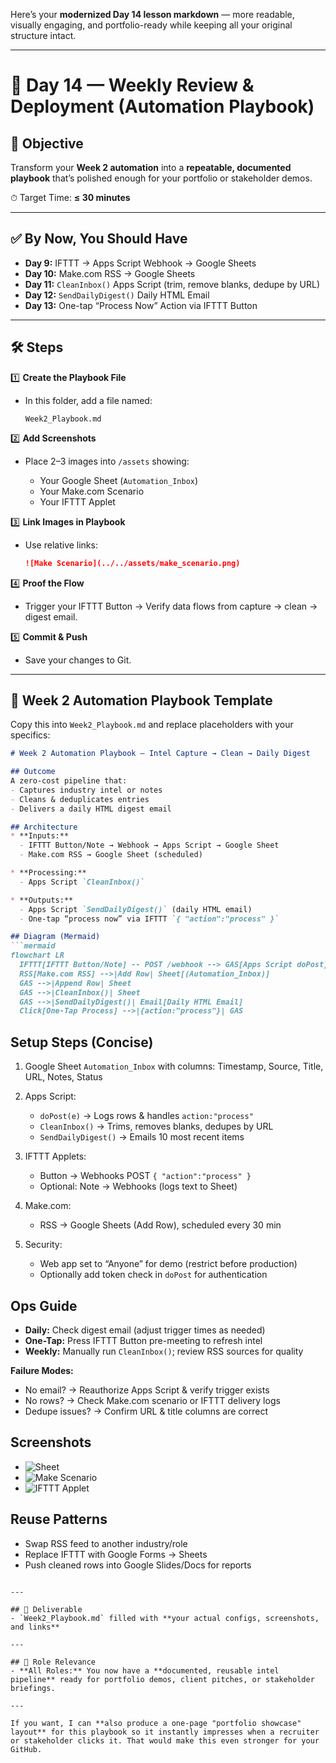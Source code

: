 Here’s your **modernized Day 14 lesson markdown** — more readable, visually engaging, and portfolio-ready while keeping all your original structure intact.

---

# 🚀 Day 14 — Weekly Review & Deployment (Automation Playbook)

## 📌 Objective

Transform your **Week 2 automation** into a **repeatable, documented playbook** that’s polished enough for your portfolio or stakeholder demos.

⏱ Target Time: **≤ 30 minutes**

---

## ✅ By Now, You Should Have

* **Day 9:** IFTTT → Apps Script Webhook → Google Sheets
* **Day 10:** Make.com RSS → Google Sheets
* **Day 11:** `CleanInbox()` Apps Script (trim, remove blanks, dedupe by URL)
* **Day 12:** `SendDailyDigest()` Daily HTML Email
* **Day 13:** One-tap “Process Now” Action via IFTTT Button

---

## 🛠 Steps

1️⃣ **Create the Playbook File**

* In this folder, add a file named:

  ```
  Week2_Playbook.md
  ```

2️⃣ **Add Screenshots**

* Place 2–3 images into `/assets` showing:

  * Your Google Sheet (`Automation_Inbox`)
  * Your Make.com Scenario
  * Your IFTTT Applet

3️⃣ **Link Images in Playbook**

* Use relative links:

  ```markdown
  ![Make Scenario](../../assets/make_scenario.png)
  ```

4️⃣ **Proof the Flow**

* Trigger your IFTTT Button → Verify data flows from capture → clean → digest email.

5️⃣ **Commit & Push**

* Save your changes to Git.

---

## 🧩 Week 2 Automation Playbook Template

Copy this into `Week2_Playbook.md` and replace placeholders with your specifics:

````markdown
# Week 2 Automation Playbook — Intel Capture → Clean → Daily Digest

## Outcome  
A zero-cost pipeline that:
- Captures industry intel or notes  
- Cleans & deduplicates entries  
- Delivers a daily HTML digest email  

## Architecture  
* **Inputs:**  
  - IFTTT Button/Note → Webhook → Apps Script → Google Sheet  
  - Make.com RSS → Google Sheet (scheduled)  

* **Processing:**  
  - Apps Script `CleanInbox()`  

* **Outputs:**  
  - Apps Script `SendDailyDigest()` (daily HTML email)  
  - One-tap “process now” via IFTTT `{ "action":"process" }`  

## Diagram (Mermaid)
```mermaid
flowchart LR
  IFTTT[IFTTT Button/Note] -- POST /webhook --> GAS[Apps Script doPost]
  RSS[Make.com RSS] -->|Add Row| Sheet[(Automation_Inbox)]
  GAS -->|Append Row| Sheet
  GAS -->|CleanInbox()| Sheet
  GAS -->|SendDailyDigest()| Email[Daily HTML Email]
  Click[One-Tap Process] -->|{action:"process"}| GAS
````

## Setup Steps (Concise)

1. Google Sheet `Automation_Inbox` with columns: Timestamp, Source, Title, URL, Notes, Status
2. Apps Script:

   * `doPost(e)` → Logs rows & handles `action:"process"`
   * `CleanInbox()` → Trims, removes blanks, dedupes by URL
   * `SendDailyDigest()` → Emails 10 most recent items
3. IFTTT Applets:

   * Button → Webhooks POST `{ "action":"process" }`
   * Optional: Note → Webhooks (logs text to Sheet)
4. Make.com:

   * RSS → Google Sheets (Add Row), scheduled every 30 min
5. Security:

   * Web app set to “Anyone” for demo (restrict before production)
   * Optionally add token check in `doPost` for authentication

## Ops Guide

* **Daily:** Check digest email (adjust trigger times as needed)
* **One-Tap:** Press IFTTT Button pre-meeting to refresh intel
* **Weekly:** Manually run `CleanInbox()`; review RSS sources for quality

**Failure Modes:**

* No email? → Reauthorize Apps Script & verify trigger exists
* No rows? → Check Make.com scenario or IFTTT delivery logs
* Dedupe issues? → Confirm URL & title columns are correct

## Screenshots

* ![Sheet](../../assets/sheet_inbox.png)
* ![Make Scenario](../../assets/make_scenario.png)
* ![IFTTT Applet](../../assets/ifttt_applet.png)

## Reuse Patterns

* Swap RSS feed to another industry/role
* Replace IFTTT with Google Forms → Sheets
* Push cleaned rows into Google Slides/Docs for reports

```

---

## 📂 Deliverable  
- `Week2_Playbook.md` filled with **your actual configs, screenshots, and links**  

---

## 🎯 Role Relevance  
- **All Roles:** You now have a **documented, reusable intel pipeline** ready for portfolio demos, client pitches, or stakeholder briefings.  

---

If you want, I can **also produce a one-page "portfolio showcase" layout** for this playbook so it instantly impresses when a recruiter or stakeholder clicks it. That would make this even stronger for your GitHub.
```

